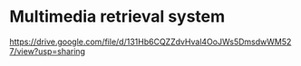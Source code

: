 # Multimedia retrieval system
 
https://drive.google.com/file/d/131Hb6CQZZdvHval4OoJWs5DmsdwWM527/view?usp=sharing
